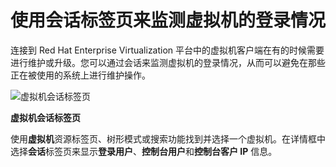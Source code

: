 # 使用会话标签页来监测虚拟机的登录情况

连接到 Red Hat Enterprise Virtualization 平台中的虚拟机客户端在有的时候需要进行维护或升级。您可以通过会话来监测虚拟机的登录情况，从而可以避免在那些正在被使用的系统上进行维护操作。

![虚拟机会话标签页](../images/vm_sessions.png)

**虚拟机会话标签页**


使用**虚拟机**资源标签页、树形模式或搜索功能找到并选择一个虚拟机。在详情框中选择**会话**标签页来显示**登录用户**、**控制台用户**和**控制台客户 IP** 信息。
